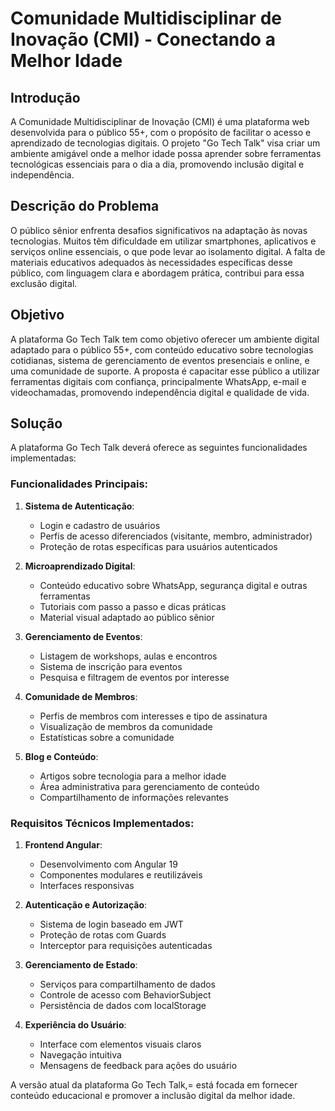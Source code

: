 # Comunidade Multidisciplinar de Inovação (CMI) - Conectando a Melhor Idade

## Introdução
A Comunidade Multidisciplinar de Inovação (CMI) é uma plataforma web desenvolvida para o público 55+, com o propósito de facilitar o acesso e aprendizado de tecnologias digitais. O projeto "Go Tech Talk" visa criar um ambiente amigável onde a melhor idade possa aprender sobre ferramentas tecnológicas essenciais para o dia a dia, promovendo inclusão digital e independência.

## Descrição do Problema
O público sênior enfrenta desafios significativos na adaptação às novas tecnologias. Muitos têm dificuldade em utilizar smartphones, aplicativos e serviços online essenciais, o que pode levar ao isolamento digital. A falta de materiais educativos adequados às necessidades específicas desse público, com linguagem clara e abordagem prática, contribui para essa exclusão digital.

## Objetivo
A plataforma Go Tech Talk tem como objetivo oferecer um ambiente digital adaptado para o público 55+, com conteúdo educativo sobre tecnologias cotidianas, sistema de gerenciamento de eventos presenciais e online, e uma comunidade de suporte. A proposta é capacitar esse público a utilizar ferramentas digitais com confiança, principalmente WhatsApp, e-mail e videochamadas, promovendo independência digital e qualidade de vida.

## Solução
A plataforma Go Tech Talk deverá oferece as seguintes funcionalidades implementadas:

### Funcionalidades Principais:

1. **Sistema de Autenticação**:
   - Login e cadastro de usuários
   - Perfis de acesso diferenciados (visitante, membro, administrador)
   - Proteção de rotas específicas para usuários autenticados

2. **Microaprendizado Digital**:
   - Conteúdo educativo sobre WhatsApp, segurança digital e outras ferramentas
   - Tutoriais com passo a passo e dicas práticas
   - Material visual adaptado ao público sênior

3. **Gerenciamento de Eventos**:
   - Listagem de workshops, aulas e encontros
   - Sistema de inscrição para eventos
   - Pesquisa e filtragem de eventos por interesse

4. **Comunidade de Membros**:
   - Perfis de membros com interesses e tipo de assinatura
   - Visualização de membros da comunidade
   - Estatísticas sobre a comunidade

5. **Blog e Conteúdo**:
   - Artigos sobre tecnologia para a melhor idade
   - Área administrativa para gerenciamento de conteúdo
   - Compartilhamento de informações relevantes

### Requisitos Técnicos Implementados:

1. **Frontend Angular**:
   - Desenvolvimento com Angular 19
   - Componentes modulares e reutilizáveis
   - Interfaces responsivas

2. **Autenticação e Autorização**:
   - Sistema de login baseado em JWT
   - Proteção de rotas com Guards
   - Interceptor para requisições autenticadas

3. **Gerenciamento de Estado**:
   - Serviços para compartilhamento de dados
   - Controle de acesso com BehaviorSubject
   - Persistência de dados com localStorage

4. **Experiência do Usuário**:
   - Interface com elementos visuais claros
   - Navegação intuitiva
   - Mensagens de feedback para ações do usuário

A versão atual da plataforma Go Tech Talk,= está focada em fornecer conteúdo educacional e promover a inclusão digital da melhor idade.
